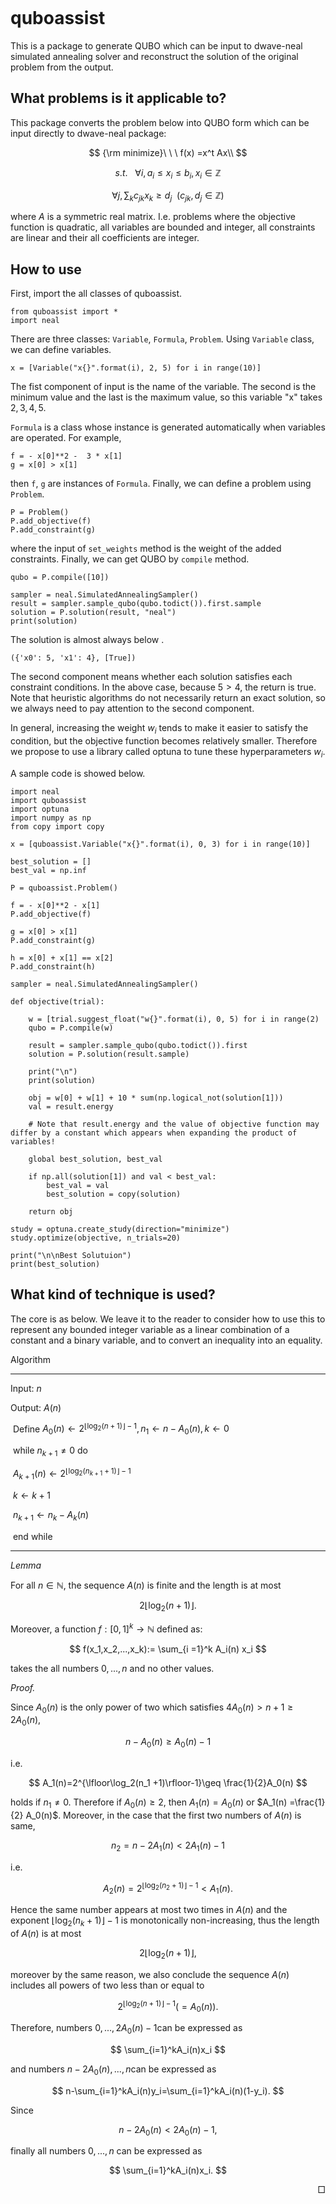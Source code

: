 ```

```

# quboassist

This is a package to generate QUBO which can be input to dwave-neal simulated annealing solver and reconstruct the solution of the original problem from the output.

## What problems is it applicable to?

This package converts the problem below into QUBO form which can be input directly to dwave-neal package:


$$
{\rm minimize}\ \ \ f(x) =x^t Ax\\
$$

$$
s.t. \ \ \ \forall i, a_i \leq x_i\leq b_i,x_i\in\mathbb Z
$$

$$
\forall j, \sum_ kc_{jk} x_k \geq d_j\ \ (c_{jk}, d_j \in \mathbb Z)
$$



where $A$ is a symmetric real matrix. I.e. problems where the objective function is quadratic, all variables are bounded and integer, all constraints are linear and their all coefficients are integer.

## How  to use

First, import the all classes of quboassist.

```
from quboassist import *
import neal
```

There are three classes: `Variable`, `Formula`, `Problem`. Using `Variable` class, we can define variables.

```
x = [Variable("x{}".format(i), 2, 5) for i in range(10)]
```

The fist component of input is the name of the variable. The second is the minimum value and the last is the maximum value, so this variable "x" takes $2,3,4,5$​​. 

 `Formula` is a class whose instance is generated automatically when variables are operated. For example, 

```
f = - x[0]**2 -  3 * x[1]
g = x[0] > x[1]
```

then `f`,  `g` are instances of `Formula`. Finally, we can define a problem using `Problem`.

```
P = Problem() 
P.add_objective(f)
P.add_constraint(g)
```

where the input of `set_weights` method is the weight of the added constraints. Finally, we can get QUBO by `compile` method.

```
qubo = P.compile([10])

sampler = neal.SimulatedAnnealingSampler()
result = sampler.sample_qubo(qubo.todict()).first.sample
solution = P.solution(result, "neal")
print(solution)
```

The solution is almost always below .

```
({'x0': 5, 'x1': 4}, [True])
```

The second component means whether each solution satisfies each constraint conditions. In the above case, because $5 > 4$, the return is true. Note that heuristic algorithms do not necessarily return an exact solution, so we always need to pay attention to the second component. 

In general, increasing the weight $w_i$ tends to make it easier to satisfy the condition, but the objective function becomes relatively smaller. Therefore we propose to use a library called optuna to tune these hyperparameters $w_i$.

A sample code is showed below.

```
import neal
import quboassist
import optuna
import numpy as np
from copy import copy

x = [quboassist.Variable("x{}".format(i), 0, 3) for i in range(10)]

best_solution = []
best_val = np.inf

P = quboassist.Problem()

f = - x[0]**2 - x[1]
P.add_objective(f)

g = x[0] > x[1]
P.add_constraint(g)

h = x[0] + x[1] == x[2]
P.add_constraint(h)

sampler = neal.SimulatedAnnealingSampler()

def objective(trial):
    
    w = [trial.suggest_float("w{}".format(i), 0, 5) for i in range(2)  
    qubo = P.compile(w)

    result = sampler.sample_qubo(qubo.todict()).first
    solution = P.solution(result.sample)

    print("\n")
    print(solution)

    obj = w[0] + w[1] + 10 * sum(np.logical_not(solution[1]))
    val = result.energy
    
    # Note that result.energy and the value of objective function may differ by a constant which appears when expanding the product of variables!

    global best_solution, best_val
    
    if np.all(solution[1]) and val < best_val:
        best_val = val
        best_solution = copy(solution)
    
    return obj

study = optuna.create_study(direction="minimize")
study.optimize(objective, n_trials=20)

print("\n\nBest Solutuion")
print(best_solution)
```



## What kind of technique is used?



The core is as below. We leave it to the reader to consider how to use this to represent any bounded integer variable as a linear combination of a constant and a binary variable, and to convert an inequality into an equality.



Algorithm

------

Input: $n$

Output: $A(n)$

​        Define $A_0(n) \leftarrow 2^{\lfloor \log_2 (n + 1) \rfloor - 1}, n_1 \leftarrow n - A_0(n), k \leftarrow 0$

​        while $n_{k+1} \neq 0$ do

​                $A_{k + 1}(n) \leftarrow 2^{\lfloor \log_2 (n_{k + 1} + 1) \rfloor - 1}$	

​                $k \leftarrow k + 1$

​                $n_{k + 1}\leftarrow n_k - A_k(n)$

​        end while

------



*Lemma*

For all $n \in \mathbb N$, the sequence $A(n)$​ is finite and the length is at most


$$
2\lfloor\log_2(n +1)\rfloor.
$$


Moreover, a function $f: [0,1]^k \rightarrow \mathbb N$ defined as:


$$
f(x_1,x_2,...,x_k):= \sum_{i =1}^k A_i(n) x_i
$$


takes the all numbers $0,...,n$ and no other values.



*Proof.*

Since $A_0(n)$ is the only power of two which satisfies $4A_0(n)> n+1 \geq 2 A_0(n)$, 


$$
n - A_0(n) \geq A_0(n)-1
$$


i.e.


$$
A_1(n)=2^{\lfloor\log_2(n_1 +1)\rfloor-1}\geq \frac{1}{2}A_0(n)
$$


holds if $n_1 \neq 0$. Therefore if $A_0(n) \geq 2$, then $A_1(n) = A_0(n)$ or $A_1(n) =\frac{1}{2} A_0(n)$. Moreover, in the case that the first two numbers of $A(n)$​ is same, 


$$
n_2=n-2A_1(n)<2A_1(n)-1
$$


i.e.


$$
A_2(n)=2^{\lfloor\log_2(n_2 +1)\rfloor-1}<A_1(n).
$$


Hence the same number appears at most two times in $A(n)$ and the exponent $\lfloor\log_2(n_k +1)\rfloor-1$ is monotonically non-increasing, thus the length of $A(n)$ is at most


$$
2\lfloor\log_2(n +1)\rfloor,
$$


moreover by the same reason, we also conclude the sequence $A(n)$ includes all powers of two
less than or equal to


$$
2^{\lfloor\log_2(n +1)\rfloor-1}(= A_0(n)).
$$


Therefore, numbers $0,...,2A_0(n)-1$​ can be expressed as


$$
 \sum_{i=1}^kA_i(n)x_i
$$


and numbers $n-2A_0(n),...,n$​ can be expressed as


$$
n-\sum_{i=1}^kA_i(n)y_i=\sum_{i=1}^kA_i(n)(1-y_i).
$$


Since


$$
n-2A_0(n)< 2A_0(n) -1,
$$


finally all numbers $0,...,n$​​ can be expressed as


$$
\sum_{i=1}^kA_i(n)x_i.
$$

<div style="text-align: right;">
□
</div>
